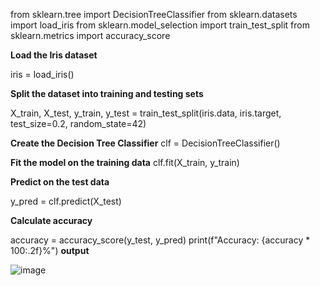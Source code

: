 ﻿from sklearn.tree import DecisionTreeClassifier from sklearn.datasets import load\_iris from sklearn.model\_selection import train\_test\_split from sklearn.metrics import accuracy\_score

**Load the Iris dataset**

iris = load\_iris()

**Split the dataset into training and testing sets**

X\_train, X\_test, y\_train, y\_test = train\_test\_split(iris.data, iris.target, test\_size=0.2, random\_state=42)

**Create the Decision Tree Classifier** clf = DecisionTreeClassifier()

**Fit the model on the training data** clf.fit(X\_train, y\_train)

**Predict on the test data**

y\_pred = clf.predict(X\_test)

**Calculate accuracy**

accuracy = accuracy\_score(y\_test, y\_pred) print(f"Accuracy: {accuracy \* 100:.2f}%")
**output**





![image](https://github.com/user-attachments/assets/e0fea8c7-7fbb-48aa-8c5a-00f4039f998a)

